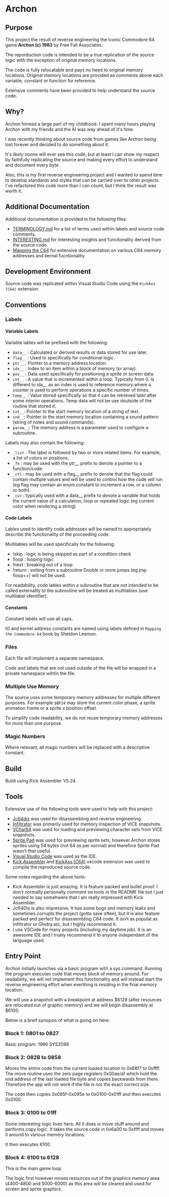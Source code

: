 # Archon

## Purpose

This project the result of reverse engineering the iconic Commodore 64 game **Archon (c) 1983** by Free Fall Associates.

The reporduction code is intended to be a true replication of the source logic with the exception of original memory locations.

The code is fully relocatable and pays no heed to original memory locations. Original memory locations are provided as comments above each variable, constant or function for reference.

Extensive comments have been provided to help understand the source code.

## Why?

Archon formed a large part of my childhood. I spent many hours playing Archon with my friends and the AI was way ahead of it's time.

I was recently thinking about source code from games like Archon being lost forever and decided to do something about it.

It's likely noone will ever see this code, but at least I can show my respect by faithfully replicating the source and making every effort to understand and document every byte.

Also, this is my first reverse engineering project and I wanted to spend time to develop standards and styles that can be carried over to other projects. I've refactored this code more than I can count, but I think the result was worth it.

## Additional Documentation

Additional documentation is provided in the following files:

- [TERMINOLOGY.md](TERMINOLOGY.md) for a list of terms used within labels and source code comments.
- [INTERESTING.md](INTERESTING.md) for interesting insights and funcitonality derived from the source code.
- [Mapping the C64](http://unusedino.de/ec64/technical/project64/mapping_c64.html) for extensive documentation on various C64 memory addresses and kernal fucntionality.

## Development Environment

Source code was replicated within Visual Studio Code using the `KickAss (C64)` extension.

## Conventions

### Labels

#### Variable Labels 

Variable lables will be prefixed with the following:
- `data__` : Calculated or derived results or data stored for use later.
- `flag__` : Used to specifically for conditional logic.
- `ptr__` : Pointer to a memory address location.
- `idx__` : Index to an item within a block of memory (or array).
- `pos__` : Data used specifically for positioning a sprite or screen data.
- `cnt__` : A value that is incremented within a loop. Typically from 0. Is different to idx__ as an index is used to reference memory where a counter is used to perform operations a specific number of times.
- `temp__` : Value stored specifically so that it can be retrieved later after some interim operations. Temp data will not be use doutside of the routine that stored it.
- `txt__`: Pointer to the start memory location of a string of text.
- `snd__`: Pointer to the start memory location containing a sound pattern (string of notes and sound commands).
- `param__`: The memory address is a parameter used to configure a subroutine.

Labels may also contain the following:
- `_list` : The label is followed by two or more related items. For example, a list of colors or positions.
- `_fn` : may be used with the ptr__ prefix to denote a pointer to a function/code.
- `_ctl` : may be used with a flag__ prefix to denote that the flag could contain multiple values and will be used to control how the code will run (eg flag may contain an enum constant to increment a row, or a column or both).
- `_cur` : typically used with a data__ prefix to denote a variable that holds the current value of a calculation, loop or repeated logic (eg current color when rendering a string)

#### Code Labels

Lables used to identify code addresses will be named to appropriately describe the functionality of the proceeding code.

Multilables will be used specifically for the following:
- !skip : logic is being skipped as part of a condition check
- !loop : looping logic
- !next : breaking out of a loop
- !return : exiting from a subroutine
Double or more jumps (eg jmp !loop++) will not be used.

For readability, code lables within a subroutine that are not intended to be called externallly to the subroutine will be treated as multilables (use multilabel identifier).

#### Constants

Constant labels will use all caps.

IO and kernel address constants are named using labels defined in `Mapping the Commodore 64` book by Sheldon Leemon.

### Files

Each file will implement a separate namespace.

Code and labels that are not used outside of the file will be wrapped in a private namespace wihtin the file.

### Multiple Use Memory

The source uses some temporary memory addresses for multiple different purposes. For example `$BF24` may store the current color phase, a sprite animation frame or a sprite x position offset.

To simplify code readability, we do not reuse temporary memory addresses for more than one purpose.

### Magic Numbers

Where relevant, all magic numbers will be replaced with a descriptive constant.

## Build

Build using Kick Assembler V5.24.

## Tools

Extensive use of the following tools were used to help with this project:

- [Jc64dis](https://iceteam.itch.io/jc64dis) was used for disassembling and reverse engineering.
- [Infiltrator](https://csdb.dk/release/?id=100129) was primarily used for memory inspection of VICE snapshots.
- [VChar64](https://github.com/ricardoquesada/vchar64) was used for loading and previewing character sets from VICE snapshots.
- [Sprite Pad](https://csdb.dk/release/?id=132081) was used for previewing sprite sets, however Archon stores sprites using 54 bytes (not 64 as per normal) and therefore Sprite Pad wasn't that useful.
- [Visual Studio Code](https://code.visualstudio.com/) was used as the IDE.
- [Kick Assembler](http://theweb.dk/KickAssembler/Main.html#frontpage) and [KickAss (C64)](https://marketplace.visualstudio.com/items?itemName=CaptainJiNX.kickass-c64&ssr=false#review-details)
  vscode extension was used to compile the reproduced source code.

Some notes regarding the above tools:
- Kick Assembler is just amazing. It is feature packed and bullet proof. I don't normally personally comment on tools in the README file but I just needed to say somehwere that I am really impressed with Kick Assembler.
- Jc64Dis is also impressive. It has some bugs and memory leaks and sometimes corrupts the project (gotta save often), but it is also feature packed and perfect for disassembling C64 code. It isn't as populat as Infiltrator or Ghidra etc, but I highly recommend it. 
- I use VSCode for many projects (including my daytime job). It is an awesome IDE and I truely recommend it to anyone independant of the language used.

## Entry Point

Archon initially launches via a basic program with a sys command. Running the program executes code that moves block of memory around. For readability, we will not implement this functionality and will instead start the reverse engineering effort when everthing is residing in the final memory location.

We will use a snapshot with a breakpoint at address $6129 (after resources are relocated out of graphic memory) and we will begin disassembly at $6100.

Below is a breif synopsis of what is going on here:

### Block 1: 0801 to 0827

Basic program:
1986 SYS2088

### Block 2: 082B to 0858

Moves the entire code from the current loaded location to 0x68f7 to 0xffff. The move routine uses the zero page registers 0x00ae/af which hold the end address of the last loaded file byte and copies backwards from there. Therefore the app will not work if the file is not the exact correct size.

The code then copies 0x085f-0x095e to 0x0100-0x01ff and then executes 0x0100.

### Block 3: 0100 to 01ff

Some interesting logic lives here. All it does is move stuff around and performs copy logic. It takes the source code in 0x6a00 to 0xffff and moves it around to various memory locations.

It then executes 6100.

### Block 4: 6100 to 6128

This is the main game loop.

The logic first however moves resources out of the graphics memory area (4400-4800 and 5000-6000) as this area will be cleared and used for screen and sprite graphics.

